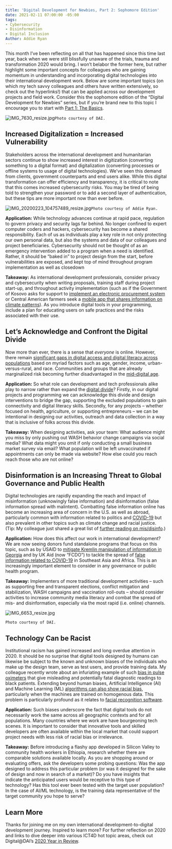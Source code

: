 ```yaml
---
title: 'Digital Development for Newbies, Part 2: Sophomore Edition'
date: 2021-02-11 07:00:00 -05:00
tags:
- Cybersecurity
- Disinformation
- Digital Inclusion
Author: Addie Ryan
---
```


This month I’ve been reflecting on all that has happened since this time last year, back when we were still blissfully unaware of the trials, trauma and transformation 2020 would bring. I won’t belabor the former here, but rather highlight some important concepts for colleagues who are gaining momentum in understanding and incorporating digital technologies into their international development work. Below are some important topics (on which my tech savvy colleagues and others have written extensively, so check out the hyperlinks!) that can be applied across our development projects and field work. Consider this the sophomore edition of the “Digital Development for Newbies” series, but if you’re brand new to this topic I encourage you to start with [Part 1: The Basics](https://dai-global-digital.com/digital-development-for-newbies-part-1-the-basics.html).

![IMG_7630_resize.jpg](/uploads/IMG_7630_resize.jpg)`Photo courtesy of DAI.`

<!--more-->

## Increased Digitalization = Increased Vulnerability

Stakeholders across the international development and humanitarian sectors continue to show increased interest in digitization (converting something to a digital format) and digitalization (converting processes or offline systems to usage of digital technologies). We’ve seen this demand from clients, government counterparts and end users alike. While this digital transformation can offer efficiency and transparency, it is critical to note that this comes increased cybersecurity risks. You may be tired of being told to strengthen your password or to add a second layer of authentication, but these tips are more important now than ever before.

![IMG_20200223_104757489_resize.jpg](/uploads/IMG_20200223_104757489_resize.jpg)`Photo courtesy of Addie Ryan.`

**Application:** While technology advances continue at rapid pace, regulation to govern privacy and security lags far behind. No longer confined to expert computer coders and hackers, cybersecurity has become a shared responsibility. Each of us as individuals play a key role in not only protecting our own personal data, but also the systems and data of our colleagues and project beneficiaries. Cybersecurity should not be thought of as an emergency intervention added to a program when a need is identified. Rather, it should be “baked in” to project design from the start, before vulnerabilities are exposed, and kept top of mind throughout program implementation as well as closedown

**Takeaway:** As international development professionals, consider privacy and cybersecurity when writing proposals, training staff during project start-up, and throughout activity implementation (such as if the Government of Kosovo asks for support to [implement an electronic procurement system](https://www.dai.com/our-work/projects/kosovo-transparent-effective-and-accountable-municipalities-team) or Central American farmers seek a [mobile app that shares information on climate patterns](https://assetify-dai.com/pdfs/digital-coffee-cloud-eng.pdf)). As you introduce digital tools in your programming, include a plan for educating users on safe practices and the risks associated with their use.

## Let’s Acknowledge and Confront the Digital Divide

Now more than ever, there is a sense that *everyone* is online. However, there remain [significant gaps in digital access and digital literacy across populations](https://www.governing.com/now/Its-2020-Why-Is-the-Digital-Divide-Still-with-Us.html) based on myriad factors such as age, gender, income, urban-versus-rural, and race. Communities and groups that are already marginalized risk becoming further disadvantaged in the [mid-digital age](https://techcrunch.com/2016/06/23/the-three-ages-of-digital/). 

**Application:** So what role can development and tech professionals alike play to narrow rather than expand the [digital divide](https://dai-global-digital.com/covid-19-the-importance-of-understanding-digital-divides-during-the-pandemic-response.html)? Firstly, in our digital projects and programming we can acknowledge this divide and design interventions to bridge the gap, supporting the excluded populations to gain connectivity and digital literacy skills. Secondly, for any projects – whether focused on health, agriculture, or supporting entrepreneurs – we can be intentional in designing our activities, outreach and data collection in a way that is inclusive of folks across this divide.

**Takeaway:** When designing activities, ask your team: What audience might you miss by only pushing out WASH behavior change campaigns via social media? What data might you omit if only conducting a small business market survey via email? What population will be left unvaccinated if  appointments can only be made via website? How else could you reach reach those who are not online?

## Disinformation is an Increasing Threat to Global Governance and Public Health

Digital technologies are rapidly expanding the reach and impact of misinformation (unknowingly false information) and disinformation (false information spread with malintent). Combatting false information online has become an increasing area of concern in the U.S. as well as abroad, particularly common with information related to politics and [COVID-19](https://blog.twitter.com/en_us/topics/company/2020/covid19-vaccine.html) but also prevalent in other topics such as climate change and racial justice. (Tip: My colleague just shared a great list of [further reading on mis/disinfo](https://dai-global-digital.com/what-is-cda-reading-about-misinformation-and-disinformation.html).)

**Application:** How does this affect our work in international development? We are now seeing donors fund standalone programs that focus on this topic, such as by USAID to [mitigate Kremlin manipulation of information in Georgia](https://www.usaid.gov/news-information/press-releases/oct-8-2020-usaid-launches-innovative-program-counter-disinformation-georgia) and by UK Aid (now “FCDO”) to tackle the spread of [false information related to COVID-19](https://www.gov.uk/government/news/uk-aid-to-tackle-global-spread-of-coronavirus-fake-news) in Southeast Asia and Africa. This is an increasingly important element to consider in any governance or public health program.

**Takeaway:** Implementers of more traditional development activities – such as supporting free and transparent elections, conflict mitigation and stabilization, WASH campaigns and vaccination roll-outs – should consider activities to increase community media literacy and combat the spread of mis- and disinformation, especially via the most rapid (i.e. online) channels.

![IMG_6653_resize.jpg](/uploads/IMG_6653_resize.jpg)

`Photo courtesy of DAI.`

## Technology Can be Racist

Institutional racism has gained increased and long overdue attention in 2020. It should be no surprise that digital tools designed by humans can likewise be subject to the known and unknown biases of the individuals who make up the design team, serve as test users, and provide training data. My colleague recently wrote about an infuriating example of such [bias in pulse oximeters](https://dai-global-digital.com/racist-hardware-and-what-to-do-about-it.html) that give misleading and potentially fatal diagnostic readings to black patients. Extending beyond human biases, Artificial Intelligence (AI) and Machine Learning (ML) [algorithms can also show racial bias](https://dai-global-digital.com/algorithms-in-development.html?utm_source=related-box), particularly when the machines are trained on homogenous data. This problem is particularly profound as it relates to [facial recognition software](https://www.utdallas.edu/news/science-technology/racial-bias-facial-recognition-2020/). 

**Application:** Such biases underscore the fact that digital tools do not necessarily work the same across all geographic contexts and for all populations. Many countries where we work are have bourgeoning tech scenes. It is important to consider that innovative tools and skilled developers are often available within the local market that could support project needs with less risk of racial bias or irrelevance.

**Takeaway:** Before introducing a flashy app developed in Silicon Valley to community health workers in Ethiopia, research whether there are comparable solutions available locally. As you are shopping around or evaluating offers, ask the developers some probing questions: Was the app designed to address this particular problem (or was it designed for the sake of design and now in search of a market)? Do you have insights that indicate the anticipated users would be receptive to this type of technology? Has this tool ever been tested with the target user population? In the case of AI/ML technology, is the training data representative of the target community you hope to serve? 

## Learn More

Thanks for joining me on my own international development-to-digital development journey. Inspired to learn more? For further reflection on 2020 and links to dive deeper into various ICT4D hot topic areas, check out Digital@DAI’s [2020 Year in Review](https://dai-global-digital.com/digital-at-dai-2020-year-in-review.html).
